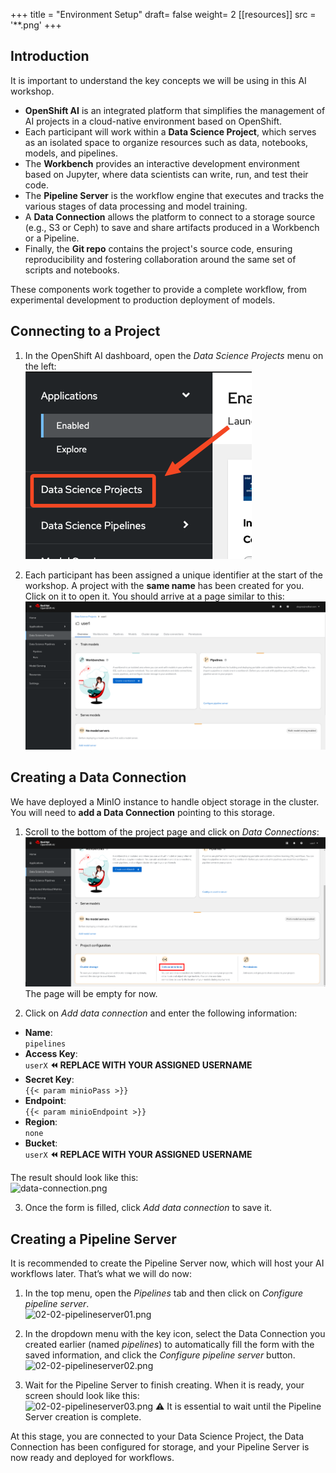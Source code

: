 +++
title = "Environment Setup"
draft= false
weight= 2
[[resources]]
  src = '**.png'
+++

## Introduction

It is important to understand the key concepts we will be using in this AI workshop.

* **OpenShift AI** is an integrated platform that simplifies the management of AI projects in a cloud-native environment based on OpenShift.
* Each participant will work within a **Data Science Project**, which serves as an isolated space to organize resources such as data, notebooks, models, and pipelines.  
* The **Workbench** provides an interactive development environment based on Jupyter, where data scientists can write, run, and test their code.  
* The **Pipeline Server** is the workflow engine that executes and tracks the various stages of data processing and model training.  
* A **Data Connection** allows the platform to connect to a storage source (e.g., S3 or Ceph) to save and share artifacts produced in a Workbench or a Pipeline.  
* Finally, the **Git repo** contains the project's source code, ensuring reproducibility and fostering collaboration around the same set of scripts and notebooks.

These components work together to provide a complete workflow, from experimental development to production deployment of models.

## Connecting to a Project

1. In the OpenShift AI dashboard, open the *Data Science Projects* menu on the left:  
![02-02-ds-proj-nav](02-02-ds-proj-nav.png)

2. Each participant has been assigned a unique identifier at the start of the workshop. A project with the **same name** has been created for you. Click on it to open it. You should arrive at a page similar to this:  
![project-empty-state](project-empty-state.png)

## Creating a Data Connection

We have deployed a MinIO instance to handle object storage in the cluster. You will need to **add a Data Connection** pointing to this storage.

1. Scroll to the bottom of the project page and click on *Data Connections*:  
![02-02-add-dc.png](02-02-add-dc.png)  
The page will be empty for now.

2. Click on *Add data connection* and enter the following information:
- **Name**:  
```pipelines```
- **Access Key**:  
```userX```  **⏪ REPLACE WITH YOUR ASSIGNED USERNAME**
- **Secret Key**:  
```{{< param minioPass >}}```
- **Endpoint**:  
```{{< param minioEndpoint >}}```
- **Region**:  
```none```
- **Bucket**:  
```userX```  **⏪ REPLACE WITH YOUR ASSIGNED USERNAME**

The result should look like this:  
![data-connection.png](data-connection.png)

3. Once the form is filled, click *Add data connection* to save it.

## Creating a Pipeline Server

It is recommended to create the Pipeline Server now, which will host your AI workflows later. That’s what we will do now:  

1. In the top menu, open the *Pipelines* tab and then click on *Configure pipeline server*.  
![02-02-pipelineserver01.png](02-02-pipelineserver01.png)

2. In the dropdown menu with the key icon, select the Data Connection you created earlier (named *pipelines*) to automatically fill the form with the saved information, and click the *Configure pipeline server* button.  
![02-02-pipelineserver02.png](02-02-pipelineserver02.png)

3. Wait for the Pipeline Server to finish creating. When it is ready, your screen should look like this:  
![02-02-pipelineserver03.png](02-02-pipelineserver03.png)
⚠️ It is essential to wait until the Pipeline Server creation is complete.

At this stage, you are connected to your Data Science Project, the Data Connection has been configured for storage, and your Pipeline Server is now ready and deployed for workflows.
